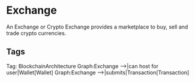 # Exchange

An Exchange or Crypto Exchange provides a marketplace to buy, sell and trade crypto currencies.

## Tags

Tag: BlockchainArchitecture
Graph:Exchange -->|can host for user|Wallet[Wallet]
Graph:Exchange -->|submits|Transaction[Transaction]
